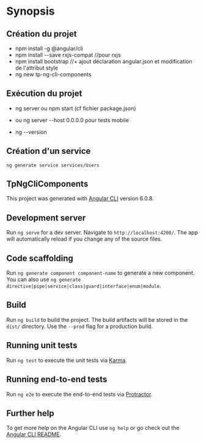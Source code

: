 # Synopsis

## Création du projet

- npm install -g @angular/cli
- npm install --save rxjs-compat //pour rxjs
- npm install bootstrap //+ ajout déclaration angular.json et modification de l'attribut style
- ng new tp-ng-cli-components

## Exécution du projet

- ng server  ou npm start (cf fichier package.json)
- ou ng server --host 0.0.0.0 pour tests mobile

- ng --version

## Création d'un service

`ng generate service services/Users`


## TpNgCliComponents

This project was generated with [Angular CLI](https://github.com/angular/angular-cli) version 6.0.8.

## Development server

Run `ng serve` for a dev server. Navigate to `http://localhost:4200/`. The app will automatically reload if you change any of the source files.

## Code scaffolding

Run `ng generate component component-name` to generate a new component. You can also use `ng generate directive|pipe|service|class|guard|interface|enum|module`.

## Build

Run `ng build` to build the project. The build artifacts will be stored in the `dist/` directory. Use the `--prod` flag for a production build.

## Running unit tests

Run `ng test` to execute the unit tests via [Karma](https://karma-runner.github.io).

## Running end-to-end tests

Run `ng e2e` to execute the end-to-end tests via [Protractor](http://www.protractortest.org/).

## Further help

To get more help on the Angular CLI use `ng help` or go check out the [Angular CLI README](https://github.com/angular/angular-cli/blob/master/README.md).
